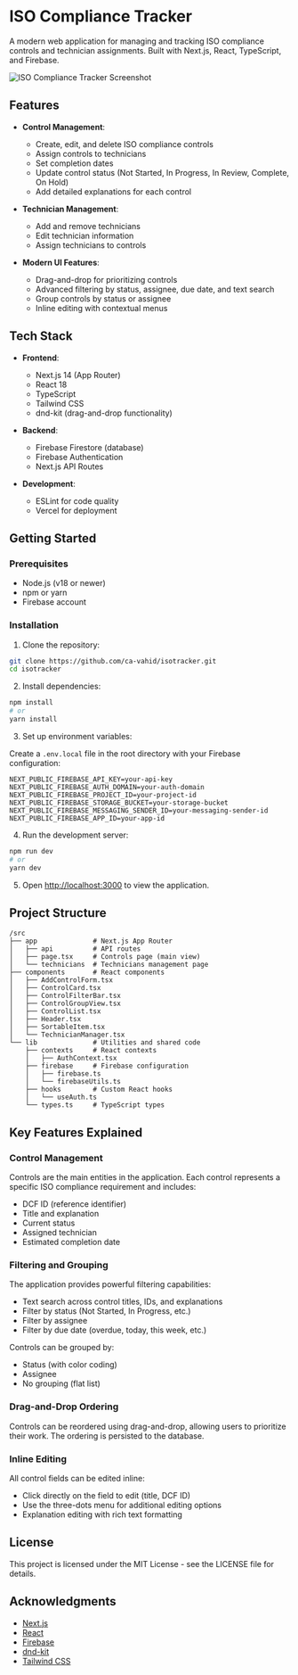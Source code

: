 # ISO Compliance Tracker

A modern web application for managing and tracking ISO compliance controls and technician assignments. Built with Next.js, React, TypeScript, and Firebase.

![ISO Compliance Tracker Screenshot](https://i.imgur.com/example.png)

## Features

- **Control Management**:
  - Create, edit, and delete ISO compliance controls
  - Assign controls to technicians
  - Set completion dates
  - Update control status (Not Started, In Progress, In Review, Complete, On Hold)
  - Add detailed explanations for each control

- **Technician Management**:
  - Add and remove technicians
  - Edit technician information
  - Assign technicians to controls

- **Modern UI Features**:
  - Drag-and-drop for prioritizing controls
  - Advanced filtering by status, assignee, due date, and text search
  - Group controls by status or assignee
  - Inline editing with contextual menus

## Tech Stack

- **Frontend**:
  - Next.js 14 (App Router)
  - React 18
  - TypeScript
  - Tailwind CSS
  - dnd-kit (drag-and-drop functionality)

- **Backend**:
  - Firebase Firestore (database)
  - Firebase Authentication
  - Next.js API Routes

- **Development**:
  - ESLint for code quality
  - Vercel for deployment

## Getting Started

### Prerequisites

- Node.js (v18 or newer)
- npm or yarn
- Firebase account

### Installation

1. Clone the repository:

```bash
git clone https://github.com/ca-vahid/isotracker.git
cd isotracker
```

2. Install dependencies:

```bash
npm install
# or
yarn install
```

3. Set up environment variables:

Create a `.env.local` file in the root directory with your Firebase configuration:

```
NEXT_PUBLIC_FIREBASE_API_KEY=your-api-key
NEXT_PUBLIC_FIREBASE_AUTH_DOMAIN=your-auth-domain
NEXT_PUBLIC_FIREBASE_PROJECT_ID=your-project-id
NEXT_PUBLIC_FIREBASE_STORAGE_BUCKET=your-storage-bucket
NEXT_PUBLIC_FIREBASE_MESSAGING_SENDER_ID=your-messaging-sender-id
NEXT_PUBLIC_FIREBASE_APP_ID=your-app-id
```

4. Run the development server:

```bash
npm run dev
# or
yarn dev
```

5. Open [http://localhost:3000](http://localhost:3000) to view the application.

## Project Structure

```
/src
├── app              # Next.js App Router
│   ├── api          # API routes
│   ├── page.tsx     # Controls page (main view)
│   └── technicians  # Technicians management page
├── components       # React components
│   ├── AddControlForm.tsx
│   ├── ControlCard.tsx
│   ├── ControlFilterBar.tsx
│   ├── ControlGroupView.tsx
│   ├── ControlList.tsx
│   ├── Header.tsx
│   ├── SortableItem.tsx
│   └── TechnicianManager.tsx
└── lib              # Utilities and shared code
    ├── contexts     # React contexts
    │   ├── AuthContext.tsx
    ├── firebase     # Firebase configuration
    │   ├── firebase.ts
    │   └── firebaseUtils.ts
    ├── hooks        # Custom React hooks
    │   └── useAuth.ts
    └── types.ts     # TypeScript types
```

## Key Features Explained

### Control Management

Controls are the main entities in the application. Each control represents a specific ISO compliance requirement and includes:

- DCF ID (reference identifier)
- Title and explanation
- Current status
- Assigned technician
- Estimated completion date

### Filtering and Grouping

The application provides powerful filtering capabilities:
- Text search across control titles, IDs, and explanations
- Filter by status (Not Started, In Progress, etc.)
- Filter by assignee
- Filter by due date (overdue, today, this week, etc.)

Controls can be grouped by:
- Status (with color coding)
- Assignee
- No grouping (flat list)

### Drag-and-Drop Ordering

Controls can be reordered using drag-and-drop, allowing users to prioritize their work. The ordering is persisted to the database.

### Inline Editing

All control fields can be edited inline:
- Click directly on the field to edit (title, DCF ID)
- Use the three-dots menu for additional editing options
- Explanation editing with rich text formatting

## License

This project is licensed under the MIT License - see the LICENSE file for details.

## Acknowledgments

- [Next.js](https://nextjs.org/)
- [React](https://reactjs.org/)
- [Firebase](https://firebase.google.com/)
- [dnd-kit](https://dndkit.com/)
- [Tailwind CSS](https://tailwindcss.com/)